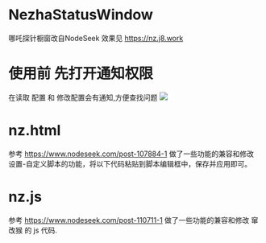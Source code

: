 # NezhaStatusWindow
哪吒探针橱窗改自NodeSeek 
效果见 https://nz.j8.work
# 使用前 先打开通知权限
在读取 配置 和 修改配置会有通知,方便查找问题
![](https://i.imgur.com/9dUHMmf.png)
# nz.html 
参考 https://www.nodeseek.com/post-107884-1 做了一些功能的兼容和修改
设置-自定义脚本的功能，将以下代码粘贴到脚本编辑框中，保存并应用即可。
# nz.js 
参考 https://www.nodeseek.com/post-110711-1 做了一些功能的兼容和修改
窜改猴 的 js 代码.
